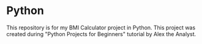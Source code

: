 # Python
This repository is for my BMI Calculator project in Python.
This project was created during "Python Projects for Beginners" tutorial by Alex the Analyst.

